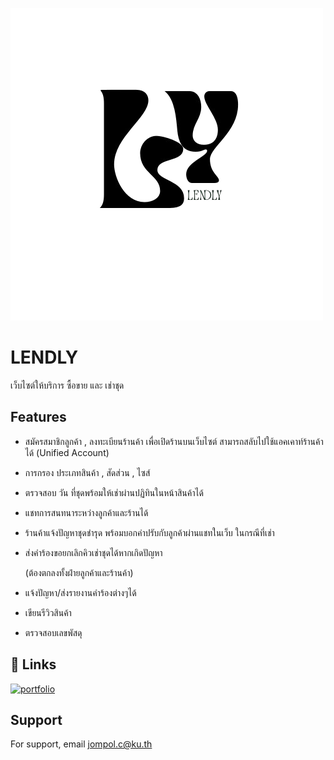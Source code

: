 ![Logo](LENDLY_logo.png)


# LENDLY

เว็บไซต์ให้บริการ ซื้อขาย และ เช่าชุด


## Features

- สมัครสมาชิกลูกค้า , ลงทะเบียนร้านค้า เพื่อเปิดร้านบนเว็บไซต์ สามารถสลับไปใช้แอคเคาท์ร้านค้าได้ (Unified Account)
- การกรอง ประเภทสินค้า , สัดส่วน , ไซส์
- ตรวจสอบ วัน ที่ชุดพร้อมให้เช่าผ่านปฏิทินในหน้าสินค้าได้
- แชทการสนทนาระหว่างลูกค้าและร้านได้
- ร้านค้าแจ้งปัญหาชุดชำรุด พร้อมบอกค่าปรับกับลูกค้าผ่านแชทในเว็บ ในกรณีที่เช่า
- ส่งคำร้องขอยกเลิกคิวเช่าชุดได้หากเกิดปัญหา
    
    (ต้องตกลงทั้งฝ่ายลูกค้าและร้านค้า)
- แจ้งปัญหา/ส่งรายงานคำร้องต่างๆได้
- เขียนรีวิวสินค้า
- ตรวจสอบเลขพัสดุ


## 🔗 Links
[![portfolio](https://img.shields.io/badge/facebook-1877F2?style=for-the-badge&logo=facebook&logoColor=white)](https://www.facebook.com/jompol.chuenrarom.9)


## Support

For support, email jompol.c@ku.th
